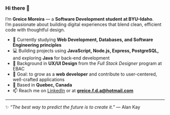 ### Hi there 👋  

I’m **Greice Moreira** — a **Software Development student at BYU–Idaho**.  
I’m passionate about building digital experiences that blend clean, efficient code with thoughtful design.  

- 🌱 Currently studying **Web Development, Databases, and Software Engineering principles**  
- 💻 Building projects using **JavaScript, Node.js, Express, PostgreSQL,** and exploring **Java** for back-end development  
- 🎨 Background in **UX/UI Design** from the *Full Stack Designer* program at EBAC  
- 🎯 Goal: to grow as a **web developer** and contribute to user-centered, well-crafted applications  
- 📍 Based in **Quebec, Canada**  
- 📫 Reach me on [LinkedIn](https://www.linkedin.com/in/greice-franceschetti-de-andrade-moreira-7b2414b1/) or at **greice.f.d.a@hotmail.com**

---

✨ *“The best way to predict the future is to create it.”* — Alan Kay
